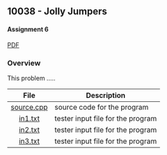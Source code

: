 ## 10038 - Jolly Jumpers
#### Assignment 6
[PDF](https://github.com/sgilliland/4883-Programming_Techniques-Gilliland/blob/main/Assignments/P10038/10038.pdf)

### Overview

This problem .....

| File | Description |
| :----: | ----------- |
| [source.cpp](https://github.com/sgilliland/4883-Programming_Techniques-Gilliland/blob/main/Assignments/P10038/source.cpp) |  source code for the program |
| [in1.txt](https://github.com/sgilliland/4883-Programming_Techniques-Gilliland/blob/main/Assignments/P10038/in1.txt) |  tester input file for the program |
| [in2.txt](https://github.com/sgilliland/4883-Programming_Techniques-Gilliland/blob/main/Assignments/P10038/in2.txt) |  tester input file for the program |
| [in3.txt](https://github.com/sgilliland/4883-Programming_Techniques-Gilliland/blob/main/Assignments/P10038/in3.txt) |  tester input file for the program |